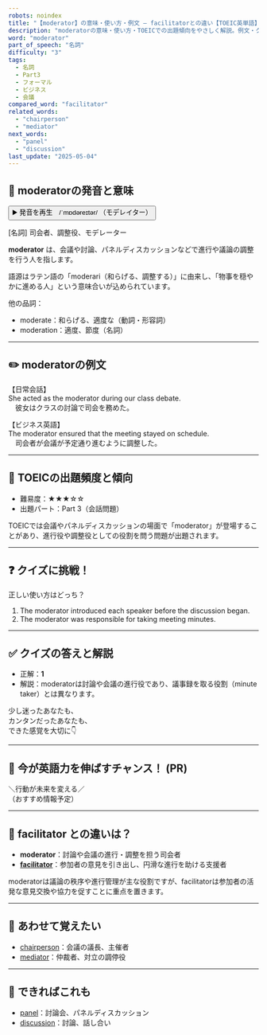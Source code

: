 ```yaml
---
robots: noindex
title: "【moderator】の意味・使い方・例文 ― facilitatorとの違い【TOEIC英単語】"
description: "moderatorの意味・使い方・TOEICでの出題傾向をやさしく解説。例文・クイズ付きでfacilitatorとの違いもわかりやすく学べます。"
word: "moderator"
part_of_speech: "名詞"
difficulty: "3"
tags:
  - 名詞
  - Part3
  - フォーマル
  - ビジネス
  - 会議
compared_word: "facilitator"
related_words:
  - "chairperson"
  - "mediator"
next_words:
  - "panel"
  - "discussion"
last_update: "2025-05-04"
---
```


## 🔰 moderatorの発音と意味

<button class="play-audio" onclick="playTTS('moderator')">
  <span class="play-audio-main">
    ▶️ 発音を再生　/ˈmɒdəreɪtər/
  </span>
  <span class="play-audio-sub">
    （モデレイター）
  </span>
</button>

[名詞] 司会者、調整役、モデレーター

**moderator** は、会議や討論、パネルディスカッションなどで進行や議論の調整を行う人を指します。

語源はラテン語の「moderari（和らげる、調整する）」に由来し、「物事を穏やかに進める人」という意味合いが込められています。

他の品詞：  
- moderate：和らげる、適度な（動詞・形容詞）
- moderation：適度、節度（名詞）

---

## ✏️ moderatorの例文

【日常会話】  
She acted as the moderator during our class debate.  
　彼女はクラスの討論で司会を務めた。

【ビジネス英語】  
The moderator ensured that the meeting stayed on schedule.  
　司会者が会議が予定通り進むように調整した。

---

## 🎯 TOEICの出題頻度と傾向

- 難易度：★★★☆☆
- 出題パート：Part 3（会話問題）

TOEICでは会議やパネルディスカッションの場面で「moderator」が登場することがあり、進行役や調整役としての役割を問う問題が出題されます。

---

## ❓ クイズに挑戦！

正しい使い方はどっち？

1. The moderator introduced each speaker before the discussion began.  
2. The moderator was responsible for taking meeting minutes.

---

## ✅ クイズの答えと解説

- 正解：**1**
- 解説：moderatorは討論や会議の進行役であり、議事録を取る役割（minute taker）とは異なります。

少し迷ったあなたも、  
カンタンだったあなたも、  
できた感覚を大切に👇️

---

## 🚀 今が英語力を伸ばすチャンス！ (PR)

<div class="info-center">
＼行動が未来を変える／<br>  
（おすすめ情報予定）
</div>

---

## 🤔  facilitator との違いは？

- **moderator**：討論や会議の進行・調整を担う司会者
- **[facilitator](/word/facilitator)**：参加者の意見を引き出し、円滑な進行を助ける支援者

moderatorは議論の秩序や進行管理が主な役割ですが、facilitatorは参加者の活発な意見交換や協力を促すことに重点を置きます。

---

## 🧩 あわせて覚えたい

- [chairperson](/word/chairperson)：会議の議長、主催者
- [mediator](/word/mediator)：仲裁者、対立の調停役

---

## 📖 できればこれも

- [panel](/word/panel)：討論会、パネルディスカッション
- [discussion](/word/discussion)：討論、話し合い
<!-- cvid: aid13_bid14 -->
